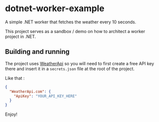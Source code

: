# dotnet-worker-example

A simple .NET worker that fetches the weather every 10 seconds.

This project serves as a sandbox / demo on how to architect a worker project in .NET.

## Building and running

The project uses [WeatherApi](https://www.weatherapi.com/) so you will need to first create a 
free API key there and insert it in a ```secrets.json``` file at the root of the project.

Like that :
```json
{
  "WeatherApi.com": {
    "ApiKey": "YOUR_API_KEY_HERE"
  }
}
```

Enjoy!
